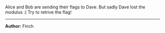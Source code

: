 Alice and Bob are sending their flags to Dave. But sadly Dave lost the modulus :( Try to retrive the flag!

---
**Author:** Finch